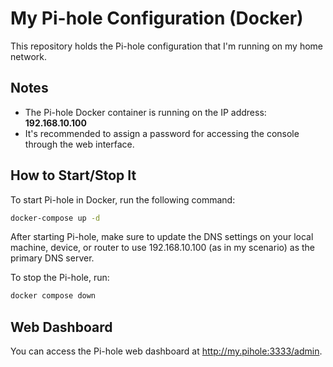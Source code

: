 # My Pi-hole Configuration (Docker)

This repository holds the Pi-hole configuration that I'm running on my home network.

## Notes
- The Pi-hole Docker container is running on the IP address: **192.168.10.100**
- It's recommended to assign a password for accessing the console through the web interface.

## How to Start/Stop It

To start Pi-hole in Docker, run the following command:

```bash
docker-compose up -d
```

After starting Pi-hole, make sure to update the DNS settings on your local machine, device, or router to use 192.168.10.100 (as in my scenario) as the primary DNS server.

To stop the Pi-hole, run:
```bash
docker compose down
```

## Web Dashboard

You can access the Pi-hole web dashboard at http://my.pihole:3333/admin.